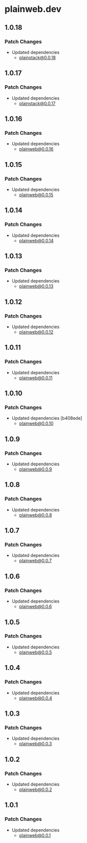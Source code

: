 # plainweb.dev

## 1.0.18

### Patch Changes

- Updated dependencies
  - plainstack@0.0.18

## 1.0.17

### Patch Changes

- Updated dependencies
  - plainstack@0.0.17

## 1.0.16

### Patch Changes

- Updated dependencies
  - plainweb@0.0.16

## 1.0.15

### Patch Changes

- Updated dependencies
  - plainweb@0.0.15

## 1.0.14

### Patch Changes

- Updated dependencies
  - plainweb@0.0.14

## 1.0.13

### Patch Changes

- Updated dependencies
  - plainweb@0.0.13

## 1.0.12

### Patch Changes

- Updated dependencies
  - plainweb@0.0.12

## 1.0.11

### Patch Changes

- Updated dependencies
  - plainweb@0.0.11

## 1.0.10

### Patch Changes

- Updated dependencies [b408ede]
  - plainweb@0.0.10

## 1.0.9

### Patch Changes

- Updated dependencies
  - plainweb@0.0.9

## 1.0.8

### Patch Changes

- Updated dependencies
  - plainweb@0.0.8

## 1.0.7

### Patch Changes

- Updated dependencies
  - plainweb@0.0.7

## 1.0.6

### Patch Changes

- Updated dependencies
  - plainweb@0.0.6

## 1.0.5

### Patch Changes

- Updated dependencies
  - plainweb@0.0.5

## 1.0.4

### Patch Changes

- Updated dependencies
  - plainweb@0.0.4

## 1.0.3

### Patch Changes

- Updated dependencies
  - plainweb@0.0.3

## 1.0.2

### Patch Changes

- Updated dependencies
  - plainweb@0.0.2

## 1.0.1

### Patch Changes

- Updated dependencies
  - plainweb@0.0.1
